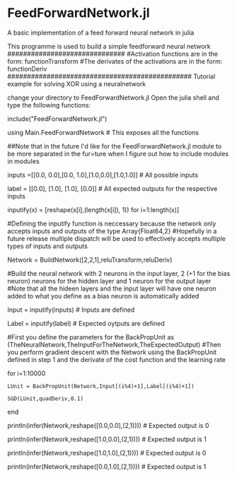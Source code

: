 # FeedForwardNetwork.jl
A basic implementation of a feed forward neural network in julia

This programme is used to build a simple feedforward neural network
##############################
#Activation functions are in the form: functionTransform
#The derivates of the activations are in the form: functionDeriv
###############################################
Tutorial example for solving XOR using a neuralnetwork

change your directory to FeedForwardNetwork.jl
Open the julia shell and type the following functions:


include("FeedForwardNetwork.jl")

using Main.FeedForwardNetwork # This exposes all the functions

##Note that in the future I'd like for the FeedForwardNetwork.jl module to be more separated in the fur=ture when I figure out how to include modules in modules

inputs =[[0.0, 0.0],[0.0, 1.0],[1.0,0.0],[1.0,1.0]] # All possible inputs

label = [[0.0], [1.0], [1.0], [0.0]] # All expected outputs for the respective inputs

inputify(x) = [reshape(x[i],(length(x[i]), 1)) for i=1:length(x)]

#Defining the inputify function is neccessary because the network only accepts inputs and outputs of the type Array{Float64,2}
#Hopefully in a future release multiple dispatch will be used to effectively accepts multiple types of inputs and outputs

Network = BuildNetwork([2,2,1],reluTransform,reluDeriv) 

#Build the neural network with 2 neurons in the input layer, 2 (+1 for the bias neuron) neurons for the hidden layer and 1 neuron for the output layer
#Note that all the hideen layers and the input layer will have one neuron added to what you define as a bias neuron is automatically added

Input = inputify(inputs) # Inputs are defined

Label = inputify(label) # Expected oytputs are defined



#First you define the parameters for the BackPropUnit as (TheNeuralNetwork,TheInputForTheNetwork,TheExpectedOutput)
#Then you perform gradient descent with the Network using the BackPropUnit defined in step 1 and the derivate of the cost function and the learning rate

for i=1:10000

    LUnit = BackPropUnit(Network,Input[(i%4)+1],Label[(i%4)+1])
    
    SGD(LUnit,quadDeriv,0.1)
    
end


println(infer(Network,reshape([0.0,0.0],(2,1)))) # Expected output is 0

println(infer(Network,reshape([1.0,0.0],(2,1)))) # Expected output is 1

println(infer(Network,reshape([1.0,1.0],(2,1)))) # Expected output is 0

println(infer(Network,reshape([0.0,1.0],(2,1)))) # Expected output is 1
